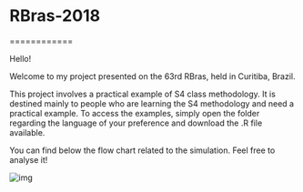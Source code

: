 # RBras-2018

============

Hello!

Welcome to my project presented on the 63rd RBras, held in Curitiba, Brazil.

This project involves a practical example of S4 class methodology. It is destined mainly to people who are learning the S4 methodology and need a practical example. To access the examples, simply open the folder regarding the language of your preference and download the .R file available.  

You can find below the flow chart related to the simulation. Feel free to analyse it!

![img]("http://leg.ufpr.br/~hektor/flow_chart.jpeg")